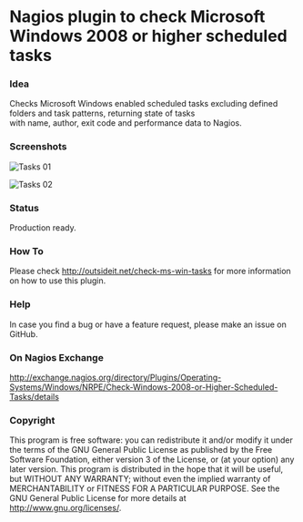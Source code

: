 # Nagios plugin to check Microsoft Windows 2008 or higher scheduled tasks

### Idea

Checks Microsoft Windows enabled scheduled tasks excluding defined folders and task patterns, returning state of tasks  
with name, author, exit code and performance data to Nagios.

### Screenshots

![Tasks 01](/../screenshots/check-ms-win-task-graph-01.png?raw=true "check-ms-win-task-graph-01")

![Tasks 02](/../screenshots/check-ms-win-task-graph-02.png?raw=true "check-ms-win-task-graph-02")

### Status

Production ready. 

### How To

Please check http://outsideit.net/check-ms-win-tasks for more information on how to use this plugin.

### Help

In case you find a bug or have a feature request, please make an issue on GitHub. 

### On Nagios Exchange

http://exchange.nagios.org/directory/Plugins/Operating-Systems/Windows/NRPE/Check-Windows-2008-or-Higher-Scheduled-Tasks/details

### Copyright

This program is free software: you can redistribute it and/or modify it under the terms of the GNU General Public 
License as published by the Free Software Foundation, either version 3 of the License, or (at your option) any later 
version. This program is distributed in the hope that it will be useful, but WITHOUT ANY WARRANTY; without even the 
implied warranty of MERCHANTABILITY or FITNESS FOR A PARTICULAR PURPOSE. See the GNU General Public License for more 
details at <http://www.gnu.org/licenses/>.
